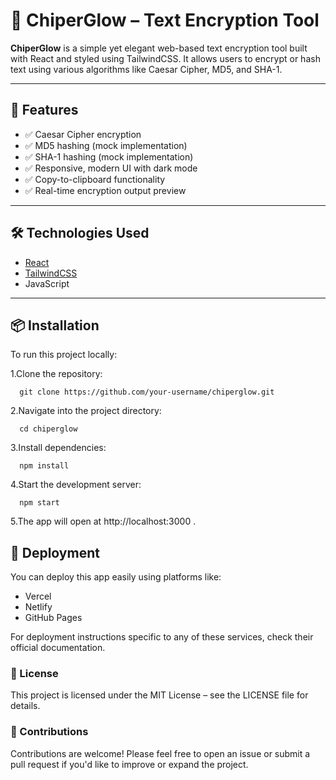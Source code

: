 # 🔐 ChiperGlow – Text Encryption Tool

**ChiperGlow** is a simple yet elegant web-based text encryption tool built with React and styled using TailwindCSS. It allows users to encrypt or hash text using various algorithms like Caesar Cipher, MD5, and SHA-1.


---

## 🧩 Features

- ✅ Caesar Cipher encryption
- ✅ MD5 hashing (mock implementation)
- ✅ SHA-1 hashing (mock implementation)
- ✅ Responsive, modern UI with dark mode
- ✅ Copy-to-clipboard functionality
- ✅ Real-time encryption output preview

---

## 🛠 Technologies Used

- [React](https://reactjs.org/ )
- [TailwindCSS](https://tailwindcss.com/ )
- JavaScript

---

## 📦 Installation

To run this project locally:

1.Clone the repository:
     
      git clone https://github.com/your-username/chiperglow.git 

2.Navigate into the project directory:
                                                   
      cd chiperglow

3.Install dependencies:
         
      npm install

4.Start the development server:
  
      npm start
      
5.The app will open at http://localhost:3000 .

## 🚀 Deployment
  
  You can deploy this app easily using platforms like:

  - Vercel
  - Netlify
  - GitHub Pages

For deployment instructions specific to any of these services, check their official documentation.

### 📝 License

  This project is licensed under the MIT License – see the LICENSE file for details.

### 👥 Contributions

  Contributions are welcome! Please feel free to open an issue or submit a pull request if you'd like to improve or expand the project.
